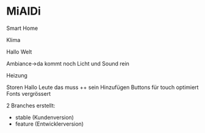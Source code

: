 # MiAlDi

Smart Home

Klima

Hallo Welt

Ambiance->da kommt noch Licht und Sound rein

Heizung

Storen
Hallo Leute das muss ++ sein
Hinzufügen
Buttons für touch optimiert
Fonts vergrössert

2 Branches erstellt:
- stable (Kundenversion)
- feature (Entwicklerversion)